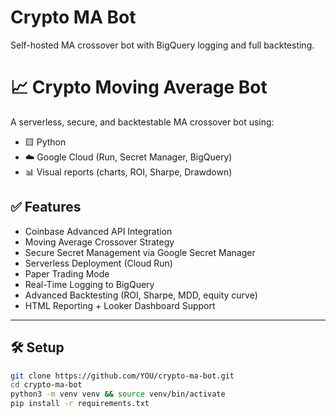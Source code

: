 # Crypto MA Bot

Self-hosted MA crossover bot with BigQuery logging and full backtesting.

# 📈 Crypto Moving Average Bot

A serverless, secure, and backtestable MA crossover bot using:
- 🟨 Python
- ☁️ Google Cloud (Run, Secret Manager, BigQuery)
- 📊 Visual reports (charts, ROI, Sharpe, Drawdown)

## ✅ Features

- Coinbase Advanced API Integration
- Moving Average Crossover Strategy
- Secure Secret Management via Google Secret Manager
- Serverless Deployment (Cloud Run)
- Paper Trading Mode
- Real-Time Logging to BigQuery
- Advanced Backtesting (ROI, Sharpe, MDD, equity curve)
- HTML Reporting + Looker Dashboard Support

---

## 🛠️ Setup

```bash
git clone https://github.com/YOU/crypto-ma-bot.git
cd crypto-ma-bot
python3 -m venv venv && source venv/bin/activate
pip install -r requirements.txt
